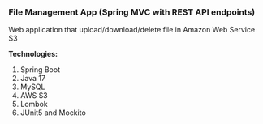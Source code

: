 ### File Management App (Spring MVC with REST API endpoints)

Web application that upload/download/delete file in Amazon Web Service S3

**Technologies:**
1. Spring Boot
2. Java 17
3. MySQL
4. AWS S3
5. Lombok
6. JUnit5 and Mockito
